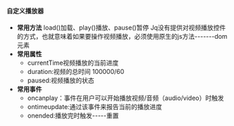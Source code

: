 #### 自定义播放器
- **常用方法**
  load()加载、play()播放、pause()暂停 Jq没有提供对视频播放控件的方式，也就意味着如果要操作视频播放，必须使用原生的js方法-------dom元素
 - **常用属性**
   - currentTime视频播放的当前进度
   - duration:视频的总时间 100000/60
   - paused:视频播放的状态
- **常用事件**
  - oncanplay：事件在用户可以开始播放视频/音频（audio/video）时触发
  - ontimeupdate:通过该事件来报告当前的播放进度
  - onended:播放完时触发-----重置

